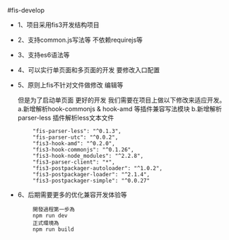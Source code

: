 #fis-develop


- 1、项目采用fis3开发结构项目
- 2、支持common.js写法等 不依赖requirejs等
- 3、支持es6语法等 
- 4、可以实行单页面和多页面的开发 要修改入口配置 
- 5、原则上fis不针对文件做修改 编辑等 

   但是为了启动单页面 更好的开发 我们需要在项目上做以下修改来适应开发。
    a.新增解析hook-commonjs & hook-amd 等插件兼容写法模块
    b.新增解析parser-less 插件解析less文本文件

```
        "fis-parser-less": "^0.1.3",
        "fis-parser-utc": "^0.0.2",
        "fis3-hook-amd": "^0.2.0",
        "fis3-hook-commonjs": "^0.1.26",
        "fis3-hook-node_modules": "^2.2.8",
        "fis3-parser-client": "*",
        "fis3-postpackager-autoloader": "^1.0.2",
        "fis3-postpackager-loader": "^2.1.4",
        "fis3-postpackager-simple": "^0.0.27"
```
        
- 6、后期需要更多的优化兼容开发体验等 

```
        開發過程第一步為 
        npm run dev
        正式環境為
        npm run build
```